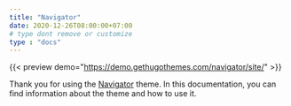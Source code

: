 ```yaml
---
title: "Navigator"
date: 2020-12-26T08:00:00+07:00
# type dont remove or customize
type : "docs"
---
```


{{< preview demo="https://demo.gethugothemes.com/navigator/site/" >}}

Thank you for using the [Navigator](https://gethugothemes.com/themes/navigator/) theme. In this documentation, you can find information about the theme and how to use it.